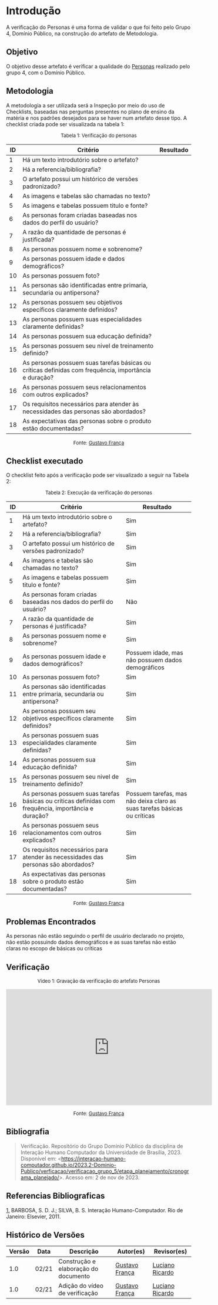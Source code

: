 # Introdução 

A verificação do Personas é uma forma de validar o que foi feito pelo Grupo 4, Domínio Público, na construção do artefato de Metodologia.

## Objetivo

O objetivo desse artefato é verificar a qualidade do [Personas](docs/analise_de_requisitos/personas.md) realizado pelo grupo 4, com o Domínio Público.

## Metodologia

A metodologia a ser utilizada será a Inspeção por meio do uso de Checklists, baseadas nas perguntas presentes no plano de ensino da matéria e nos padrões desejados para se haver num artefato desse tipo. A checklist criada pode ser visualizada na tabela 1:

<center>

<font size="2"><p style="text-align: center">Tabela 1: Verificação do personas</p></font>

| ID  | Critério                                                                                              | Resultado                                                                                             |
| --- | ----------------------------------------------------------------------------------------------------- | ----------------------------------------------------------------------------------------------------- |
| 1   | Há um texto introdutório sobre o artefato?                                                            |                                                                                                       |
| 2   | Há a referencia/bibliografia?                                                                         |                                                                                                       |
| 3   | O artefato possui um histórico de versões padronizado?                                                |                                                                                                       |
| 4   | As imagens e tabelas são chamadas no texto?                                                           |                                                                                                       |
| 5   | As imagens e tabelas possuem titulo e fonte?                                                          |                                                                                                       |
| 6   | As personas foram criadas baseadas nos dados do perfil do usuário?                                    |                                                                                                       |
| 7   | A razão da quantidade de personas é justificada?                                                      |                                                                                                       |
| 8   | As personas possuem nome e sobrenome?                                                                 |                                                                                                       |
| 9   | As personas possuem idade e dados demográficos?                                                       |                                                                                                       |
| 10  | As personas possuem foto?                                                                             |                                                                                                       |
| 11  | As personas são identificadas entre primaria, secundaria ou antipersona?                              |                                                                                                       |
| 12  | As personas possuem seu objetivos específicos claramente definidos?                                   |                                                                                                       |
| 13  | As personas possuem suas especialidades claramente definidas?                                         |                                                                                                       |
| 14  | As personas possuem sua educação definida?                                                            |                                                                                                       |
| 15  | As personas possuem seu nivel de treinamento definido?                                                |                                                                                                       |
| 16  | As personas possuem suas tarefas básicas ou críticas definidas com frequência, importância e duração? |                                                                                                       |
| 16  | As personas possuem seus relacionamentos com outros explicados?                                       |                                                                                                       |
| 17  | Os requisitos necessários para atender às necessidades das personas são abordados?                    |                                                                                                       |
| 18  | As expectativas das personas sobre o produto estão documentadas?                                      |                                                                                                       |

<font size="2"><p style="text-align: center">Fonte: [Gustavo França](https://github.com/gustavofbs)  </p></font>

</center>

## Checklist executado

O checklist feito após a verificação pode ser visualizado a seguir na Tabela 2:

<center>

<font size="2"><p style="text-align: center">Tabela 2: Execução da verificação do personas</p></font>

| ID  | Critério                                                                                              | Resultado                                                                                             |
| --- | ----------------------------------------------------------------------------------------------------- | ----------------------------------------------------------------------------------------------------- |
| 1   | Há um texto introdutório sobre o artefato?                                                            |         Sim                                                                                           |
| 2   | Há a referencia/bibliografia?                                                                         |         Sim                                                                                           |
| 3   | O artefato possui um histórico de versões padronizado?                                                |         Sim                                                                                           |
| 4   | As imagens e tabelas são chamadas no texto?                                                           |         Sim                                                                                           |
| 5   | As imagens e tabelas possuem titulo e fonte?                                                          |         Sim                                                                                           |
| 6   | As personas foram criadas baseadas nos dados do perfil do usuário?                                    |         Não                                                                                           |
| 7   | A razão da quantidade de personas é justificada?                                                      |         Sim                                                                                           |
| 8   | As personas possuem nome e sobrenome?                                                                 |         Sim                                                                                           |
| 9   | As personas possuem idade e dados demográficos?                                                       |         Possuem idade, mas não possuem dados demográficos                                             |
| 10  | As personas possuem foto?                                                                             |         Sim                                                                                           |
| 11  | As personas são identificadas entre primaria, secundaria ou antipersona?                              |         Sim                                                                                           |
| 12  | As personas possuem seu objetivos específicos claramente definidos?                                   |         Sim                                                                                           |
| 13  | As personas possuem suas especialidades claramente definidas?                                         |         Sim                                                                                           |
| 14  | As personas possuem sua educação definida?                                                            |         Sim                                                                                           |
| 15  | As personas possuem seu nivel de treinamento definido?                                                |         Sim                                                                                           |
| 16  | As personas possuem suas tarefas básicas ou críticas definidas com frequência, importância e duração? |         Possuem tarefas, mas não deixa claro as suas tarefas básicas ou críticas                      |
| 16  | As personas possuem seus relacionamentos com outros explicados?                                       |         Sim                                                                                           |
| 17  | Os requisitos necessários para atender às necessidades das personas são abordados?                    |         Sim                                                                                           |
| 18  | As expectativas das personas sobre o produto estão documentadas?                                      |         Sim                                                                                           |


<font size="2"><p style="text-align: center">Fonte: [Gustavo França](https://github.com/gustavofbs)  </p></font>

</center>

## Problemas Encontrados

As personas não estão seguindo o perfil de usuário declarado no projeto, não estão possuindo dados demográficos e as suas tarefas não estão claras no escopo de básicas ou críticas

## Verificação

<center>

<font size="2"><p style="text-align: center">Video 1: Gravação da verificação do artefato Personas</p></font>

<iframe width="560" height="315" src="https://www.youtube.com/embed/GRzbFIuKgXM?si=YtRXYyyvJkWd0z1C" title="YouTube video player" frameborder="0" allow="accelerometer; autoplay; clipboard-write; encrypted-media; gyroscope; picture-in-picture; web-share" allowfullscreen></iframe>

<font size="2"><p style="text-align: center">Fonte: [Gustavo França](https://github.com/gustavofbs) </p></font>

</center>

## Bibliografia 

> Verificação. Repositório do Grupo Domínio Público da disciplina de Interação Humano Computador da Universidade de Brasília, 2023. Disponível em: <<https://interacao-humano-computador.github.io/2023.2-Dominio-Publico/verficacao/verificacao_grupo_5/etapa_planejamento/cronograma_planejado/>>. Acesso em: 2 de nov de 2023.

## Referencias Bibliograficas

<a id="FRM3" href="#anchor_1">1.</a> BARBOSA, S. D. J.; SILVA, B. S. Interação Humano-Computador. Rio de Janeiro: Elsevier, 2011.

## Histórico de Versões

| Versão | Data       | Descrição                        | Autor(es)                                                                                  | Revisor(es)                                    |
| ------ | ---------- | -------------------------------- | ------------------------------------------------------------------------------------------ | ---------------------------------------------- |
| 1.0 | 02/21 | Construção e elaboração do documento  |[Gustavo França](https://github.com/gustavofbs)| [Luciano Ricardo](https://github.com/l-ricardo) |
| 1.0 | 02/21 | Adição do vídeo de verificação  |[Gustavo França](https://github.com/gustavofbs)| [Luciano Ricardo](https://github.com/l-ricardo) |